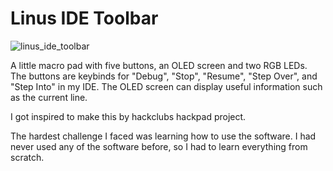# Linus IDE Toolbar

![linus_ide_toolbar](https://imgur.com/6LudzTh)

A little macro pad with five buttons, an OLED screen and two RGB LEDs. The buttons are keybinds for "Debug", "Stop", "Resume", "Step Over", and "Step Into" in my IDE. The OLED screen can display useful information such as the current line.

I got inspired to make this by hackclubs hackpad project.

The hardest challenge I faced was learning how to use the software. I had never used any of the software before, so I had to learn everything from scratch.